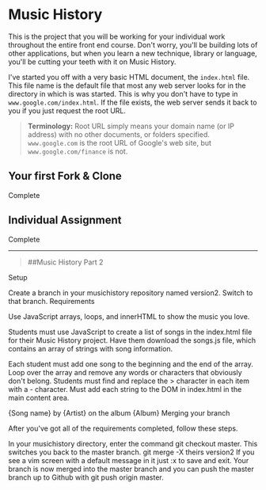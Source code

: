 # Music History

This is the project that you will be working for your individual work throughout the entire front end course. Don't worry, you'll be building lots of other applications, but when you learn a new technique, library or language, you'll be cutting your teeth with it on Music History.

I've started you off with a very basic HTML document, the `index.html` file. This file name is the default file that most any web server looks for in the directory in which is was started. This is why you don't have to type in `www.google.com/index.html`. If the file exists, the web server sends it back to you if you just request the root URL.

> **Terminology:** Root URL simply means your domain name (or IP address) with no other documents, or folders specified. `www.google.com` is the root URL of Google's web site, but `www.google.com/finance` is not.

## Your first Fork & Clone

Complete

## Individual Assignment

Complete

***

>##Music History Part 2

Setup

Create a branch in your musichistory repository named version2.
Switch to that branch.
Requirements

Use JavaScript arrays, loops, and innerHTML to show the music you love.

Students must use JavaScript to create a list of songs in the index.html file for their Music History project. Have them download the songs.js file, which contains an array of strings with song information.

Each student must add one song to the beginning and the end of the array.
Loop over the array and remove any words or characters that obviously don't belong.
Students must find and replace the > character in each item with a - character.
Must add each string to the DOM in index.html in the main content area.

{Song name} by {Artist} on the album {Album}
Merging your branch

After you've got all of the requirements completed, follow these steps.

In your musichistory directory, enter the command git checkout master. This switches you back to the master branch.
git merge -X theirs version2
If you see a vim screen with a default message in it just :x to save and exit.
Your branch is now merged into the master branch and you can push the master branch up to Github with git push origin master.


